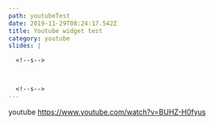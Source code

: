 ```yaml
---
path: youtubeTest
date: 2019-11-29T08:24:17.542Z
title: Youtube widget test
category: youtube
slides: |

  <!--s-->



  <!--s-->
---
```

youtube https://www.youtube.com/watch?v=BUHZ-H0fyus
